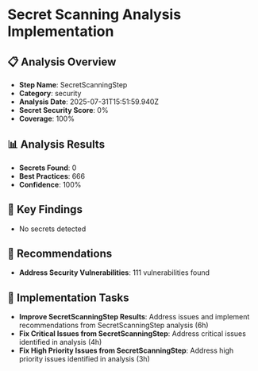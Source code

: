 # Secret Scanning Analysis Implementation

## 📋 Analysis Overview
- **Step Name**: SecretScanningStep
- **Category**: security
- **Analysis Date**: 2025-07-31T15:51:59.940Z
- **Secret Security Score**: 0%
- **Coverage**: 100%

## 📊 Analysis Results
- **Secrets Found**: 0
- **Best Practices**: 666
- **Confidence**: 100%

## 🎯 Key Findings
- No secrets detected

## 📝 Recommendations
- **Address Security Vulnerabilities**: 111 vulnerabilities found

## 🔧 Implementation Tasks
- **Improve SecretScanningStep Results**: Address issues and implement recommendations from SecretScanningStep analysis (6h)
- **Fix Critical Issues from SecretScanningStep**: Address critical issues identified in analysis (4h)
- **Fix High Priority Issues from SecretScanningStep**: Address high priority issues identified in analysis (3h)
